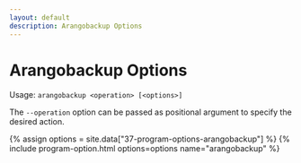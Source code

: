 ```yaml
---
layout: default
description: Arangobackup Options
---
```

Arangobackup Options
====================

Usage: `arangobackup <operation> [<options>]`

The `--operation` option can be passed as positional argument to specify the
desired action.

{% assign options = site.data["37-program-options-arangobackup"] %}
{% include program-option.html options=options name="arangobackup" %}
